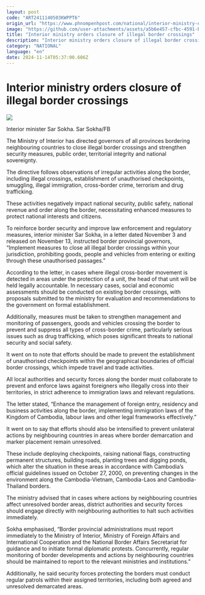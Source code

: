 ```yaml
---
layout: post
code: "ART2411140503KWPPT6"
origin_url: "https://www.phnompenhpost.com/national/interior-ministry-orders-closure-of-illegal-border-crossings"
image: "https://github.com/user-attachments/assets/a5b6e457-cfbc-4591-bc5f-4578a7df0d39"
title: "Interior ministry orders closure of illegal border crossings"
description: "​​Interior ministry orders closure of illegal border crossings​"
category: "NATIONAL"
language: "en"
date: 2024-11-14T05:37:00.606Z
---
```


# Interior ministry orders closure of illegal border crossings

![](https://github.com/user-attachments/assets/2b7f58ff-4ccc-4896-bc5e-ce2c26919e88)

Interior minister Sar Sokha. Sar Sokha/FB

The Ministry of Interior has directed governors of all provinces bordering neighbouring countries to close illegal border crossings and strengthen security measures, public order, territorial integrity and national sovereignty.

The directive follows observations of irregular activities along the border, including illegal crossings, establishment of unauthorised checkpoints, smuggling, illegal immigration, cross-border crime, terrorism and drug trafficking.

These activities negatively impact national security, public safety, national revenue and order along the border, necessitating enhanced measures to protect national interests and citizens.

To reinforce border security and improve law enforcement and regulatory measures, interior minister Sar Sokha, in a letter dated November 3 and released on November 13, instructed border provincial governors, “Implement measures to close all illegal border crossings within your jurisdiction, prohibiting goods, people and vehicles from entering or exiting through these unauthorised passages.”

According to the letter, in cases where illegal cross-border movement is detected in areas under the protection of a unit, the head of that unit will be held legally accountable. In necessary cases, social and economic assessments should be conducted on existing border crossings, with proposals submitted to the ministry for evaluation and recommendations to the government on formal establishment.

Additionally, measures must be taken to strengthen management and monitoring of passengers, goods and vehicles crossing the border to prevent and suppress all types of cross-border crime, particularly serious issues such as drug trafficking, which poses significant threats to national security and social safety.

It went on to note that efforts should be made to prevent the establishment of unauthorised checkpoints within the geographical boundaries of official border crossings, which impede travel and trade activities.

All local authorities and security forces along the border must collaborate to prevent and enforce laws against foreigners who illegally cross into their territories, in strict adherence to immigration laws and relevant regulations.

The letter stated, “Enhance the management of foreign entry, residency and business activities along the border, implementing immigration laws of the Kingdom of Cambodia, labour laws and other legal frameworks effectively.”

It went on to say that efforts should also be intensified to prevent unilateral actions by neighbouring countries in areas where border demarcation and marker placement remain unresolved.

These include deploying checkpoints, raising national flags, constructing permanent structures, building roads, planting trees and digging ponds, which alter the situation in these areas in accordance with Cambodia’s official guidelines issued on October 27, 2000, on preventing changes in the environment along the Cambodia-Vietnam, Cambodia-Laos and Cambodia-Thailand borders.

The ministry advised that in cases where actions by neighbouring countries affect unresolved border areas, district authorities and security forces should engage directly with neighbouring authorities to halt such activities immediately.

Sokha emphasised, “Border provincial administrations must report immediately to the Ministry of Interior, Ministry of Foreign Affairs and International Cooperation and the National Border Affairs Secretariat for guidance and to initiate formal diplomatic protests. Concurrently, regular monitoring of border developments and actions by neighbouring countries should be maintained to report to the relevant ministries and institutions.”

Additionally, he said security forces protecting the borders must conduct regular patrols within their assigned territories, including both agreed and unresolved demarcated areas.